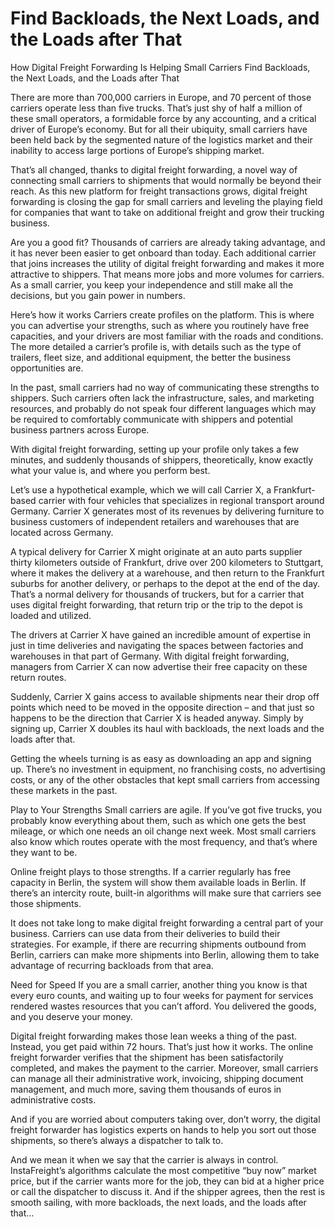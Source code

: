 # Find Backloads, the Next Loads, and the Loads after That

How Digital Freight Forwarding Is Helping Small Carriers Find Backloads, the Next Loads, and the Loads after That
 

There are more than 700,000 carriers in Europe, and 70 percent of those carriers operate less than five trucks. That’s just shy of half a million of these small operators, a formidable force by any accounting, and a critical driver of Europe’s economy. But for all their ubiquity, small carriers have been held back by the segmented nature of the logistics market and their inability to access large portions of Europe’s shipping market.

That’s all changed, thanks to digital freight forwarding, a novel way of connecting small carriers to shipments that would normally be beyond their reach. As this new platform for freight transactions grows, digital freight forwarding is closing the gap for small carriers and leveling the playing field for companies that want to take on additional freight and grow their trucking business.

Are you a good fit?
Thousands of carriers are already taking advantage, and it has never been easier to get onboard than today. Each additional carrier that joins increases the utility of digital freight forwarding and makes it more attractive to shippers. That means more jobs and more volumes for carriers. As a small carrier, you keep your independence and still make all the decisions, but you gain power in numbers.

Here’s how it works
Carriers create profiles on the platform. This is where you can advertise your strengths, such as where you routinely have free capacities, and your drivers are most familiar with the roads and conditions. The more detailed a carrier’s profile is, with details such as the type of trailers, fleet size, and additional equipment, the better the business opportunities are.

In the past, small carriers had no way of communicating these strengths to shippers. Such carriers often lack the infrastructure, sales, and marketing resources, and probably do not speak four different languages which may be required to comfortably communicate with shippers and potential business partners across Europe.

With digital freight forwarding, setting up your profile only takes a few minutes, and suddenly thousands of shippers, theoretically, know exactly what your value is, and where you perform best.

Let’s use a hypothetical example, which we will call Carrier X, a Frankfurt-based carrier with four vehicles that specializes in regional transport around Germany. Carrier X generates most of its revenues by delivering furniture to business customers of independent retailers and warehouses that are located across Germany.

A typical delivery for Carrier X might originate at an auto parts supplier thirty kilometers outside of Frankfurt, drive over 200 kilometers to Stuttgart, where it makes the delivery at a warehouse, and then return to the Frankfurt suburbs for another delivery, or perhaps to the depot at the end of the day. That’s a normal delivery for thousands of truckers, but for a carrier that uses digital freight forwarding, that return trip or the trip to the depot is loaded and utilized.

The drivers at Carrier X have gained an incredible amount of expertise in just in time deliveries and navigating the spaces between factories and warehouses in that part of Germany. With digital freight forwarding, managers from Carrier X can now advertise their free capacity on these return routes.

Suddenly, Carrier X gains access to available shipments near their drop off points which need to be moved in the opposite direction – and that just so happens to be the direction that Carrier X is headed anyway. Simply by signing up, Carrier X doubles its haul with backloads, the next loads and the loads after that.

Getting the wheels turning is as easy as downloading an app and signing up. There’s no investment in equipment, no franchising costs, no advertising costs, or any of the other obstacles that kept small carriers from accessing these markets in the past.

Play to Your Strengths
Small carriers are agile. If you’ve got five trucks, you probably know everything about them, such as which one gets the best mileage, or which one needs an oil change next week. Most small carriers also know which routes operate with the most frequency, and that’s where they want to be.

Online freight plays to those strengths. If a carrier regularly has free capacity in Berlin, the system will show them available loads in Berlin. If there’s an intercity route, built-in algorithms will make sure that carriers see those shipments.

It does not take long to make digital freight forwarding a central part of your business. Carriers can use data from their deliveries to build their strategies. For example, if there are recurring shipments outbound from Berlin, carriers can make more shipments into Berlin, allowing them to take advantage of recurring backloads from that area.

Need for Speed
If you are a small carrier, another thing you know is that every euro counts, and waiting up to four weeks for payment for services rendered wastes resources that you can’t afford. You delivered the goods, and you deserve your money.

Digital freight forwarding makes those lean weeks a thing of the past. Instead, you get paid within 72 hours. That’s just how it works. The online freight forwarder verifies that the shipment has been satisfactorily completed, and makes the payment to the carrier. Moreover, small carriers can manage all their administrative work, invoicing, shipping document management, and much more, saving them thousands of euros in administrative costs.

And if you are worried about computers taking over, don’t worry, the digital freight forwarder has logistics experts on hands to help you sort out those shipments, so there’s always a dispatcher to talk to.

And we mean it when we say that the carrier is always in control. InstaFreight’s algorithms calculate the most competitive “buy now” market price, but if the carrier wants more for the job, they can bid at a higher price or call the dispatcher to discuss it. And if the shipper agrees, then the rest is smooth sailing, with more backloads, the next loads, and the loads after that…
